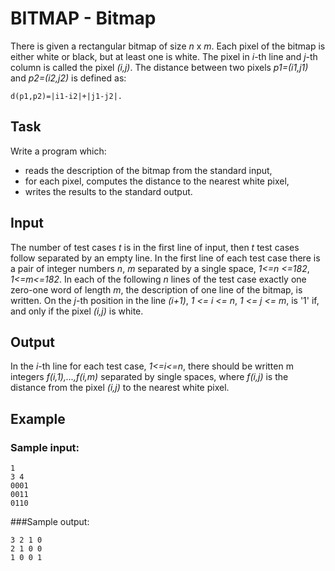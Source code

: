 # BITMAP - Bitmap

There is given a rectangular bitmap of size _n_ x _m_. Each pixel of the bitmap is either white or black, but at least one is white. The pixel in _i_-th line and _j_-th column is called the pixel _(i,j)_. The distance between two pixels _p1=(i1,j1)_ and _p2=(i2,j2)_ is defined as:

    d(p1,p2)=|i1-i2|+|j1-j2|.

## Task
Write a program which:

- reads the description of the bitmap from the standard input,
- for each pixel, computes the distance to the nearest white pixel,
- writes the results to the standard output.

## Input
The number of test cases _t_ is in the first line of input, then _t_ test cases follow separated by an empty line. In the first line of each test case there is a pair of integer numbers _n_, _m_ separated by a single space, _1<=n <=182_, _1<=m<=182_. In each of the following _n_ lines of the test case exactly one zero-one word of length _m_, the description of one line of the bitmap, is written. On the _j_-th position in the line _(i+1)_, _1 <= i <= n_, _1 <= j <= m_, is '1' if, and only if the pixel _(i,j)_ is white.

## Output
In the _i_-th line for each test case, _1<=i<=n_, there should be written m integers _f(i,1),...,f(i,m)_ separated by single spaces, where _f(i,j)_ is the distance from the pixel _(i,j)_ to the nearest white pixel.

## Example
### Sample input:

    1
    3 4
    0001
    0011
    0110

###Sample output:

    3 2 1 0
    2 1 0 0
    1 0 0 1
